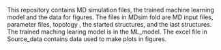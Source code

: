 This repository contains MD simulation files, the trained machine learning model and the data for figures. 
The files in MDsim fold are MD input files, parameter files, topology , the started structures, and the last structures.
The trained maching learing model is in the ML_model. 
The excel file in Source_data contains data used to make plots in figures.
